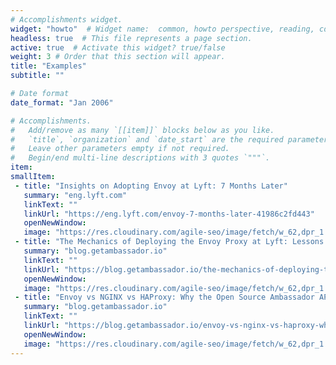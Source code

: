 ```yaml
---
# Accomplishments widget.
widget: "howto"  # Widget name:  common, howto perspective, reading, cd-with-jenkins-and-docker  etc
headless: true  # This file represents a page section.
active: true  # Activate this widget? true/false
weight: 3 # Order that this section will appear.
title: "Examples"
subtitle: ""

# Date format
date_format: "Jan 2006"

# Accomplishments.
#   Add/remove as many `[[item]]` blocks below as you like.
#   `title`, `organization` and `date_start` are the required parameters.
#   Leave other parameters empty if not required.
#   Begin/end multi-line descriptions with 3 quotes `"""`.
item:
smallItem:    
 - title: "Insights on Adopting Envoy at Lyft: 7 Months Later"
   summary: "eng.lyft.com"
   linkText: ""
   linkUrl: "https://eng.lyft.com/envoy-7-months-later-41986c2fd443"
   openNewWindow: 
   image: "https://res.cloudinary.com/agile-seo/image/fetch/w_62,dpr_1.0,d_blank_am8gzx.png/https%3A%2F%2Flogo.clearbit.com%2Feng.lyft.com%3Fsize%3D250"  
 - title: "The Mechanics of Deploying the Envoy Proxy at Lyft: Lessons Learned for Ambassador"
   summary: "blog.getambassador.io"
   linkText: ""
   linkUrl: "https://blog.getambassador.io/the-mechanics-of-deploying-the-envoy-proxy-at-lyft-lessons-learned-for-ambassador-4b36f70641c6"
   openNewWindow: 
   image: "https://res.cloudinary.com/agile-seo/image/fetch/w_62,dpr_1.0,d_blank_am8gzx.png/https%3A%2F%2Flogo.clearbit.com%2Fblog.getambassador.io%3Fsize%3D250"  
 - title: "Envoy vs NGINX vs HAProxy: Why the Open Source Ambassador API Gateway Chose Envoy"
   summary: "blog.getambassador.io"
   linkText: ""
   linkUrl: "https://blog.getambassador.io/envoy-vs-nginx-vs-haproxy-why-the-open-source-ambassador-api-gateway-chose-envoy-23826aed79ef"
   openNewWindow: 
   image: "https://res.cloudinary.com/agile-seo/image/fetch/w_62,dpr_1.0,d_blank_am8gzx.png/https%3A%2F%2Flogo.clearbit.com%2Fblog.getambassador.io%3Fsize%3D250"  
---
```


